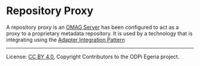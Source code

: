 <!-- SPDX-License-Identifier: CC-BY-4.0 -->
<!-- Copyright Contributors to the ODPi Egeria project. -->

# Repository Proxy

A repository proxy is an [OMAG Server](omag-server.md) has been configured to
act as a proxy to a proprietary metadata repository.
It is used by a technology that is integrating using the
[Adapter Integration Pattern](../../../../open-metadata-publication/website/open-metadata-integration-patterns/adapter-integration-pattern.md)




----
License: [CC BY 4.0](https://creativecommons.org/licenses/by/4.0/),
Copyright Contributors to the ODPi Egeria project.